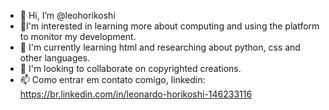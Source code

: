 - 👋 Hi, I’m @leohorikoshi
- 👀I'm interested in learning more about computing and using the platform to monitor my development.
- 🌱 I'm currently learning html and researching about python, css and other languages.
- 💞️ I'm looking to collaborate on copyrighted creations.
- 📫 Como entrar em contato comigo, linkedin: https://br.linkedin.com/in/leonardo-horikoshi-146233116

<!---

--->
